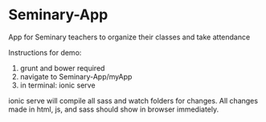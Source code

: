 Seminary-App
============

App for Seminary teachers to organize their classes and take attendance

Instructions for demo:
1. grunt and bower required
2. navigate to Seminary-App/myApp
3. in terminal: ionic serve

ionic serve will compile all sass and watch folders for changes.  All changes made in html, js, and sass should show in browser immediately.
